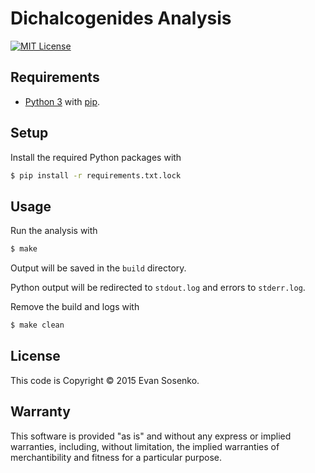 # Dichalcogenides Analysis

[![MIT License](https://img.shields.io/github/license/evansosenko/dichalcogenides-analysis.svg)](./LICENSE.txt)

## Requirements

- [Python 3](http://www.python.org/)
  with [pip](http://www.pip-installer.org/).

## Setup

Install the required Python packages with

```bash
$ pip install -r requirements.txt.lock
```

## Usage

Run the analysis with

```bash
$ make
```

Output will be saved in the `build` directory.

Python output will be redirected to `stdout.log`
and errors to `stderr.log`.

Remove the build and logs with

```bash
$ make clean
```

## License

This code is Copyright © 2015 Evan Sosenko.

## Warranty

This software is provided "as is" and without any express or
implied warranties, including, without limitation, the implied
warranties of merchantibility and fitness for a particular
purpose.
